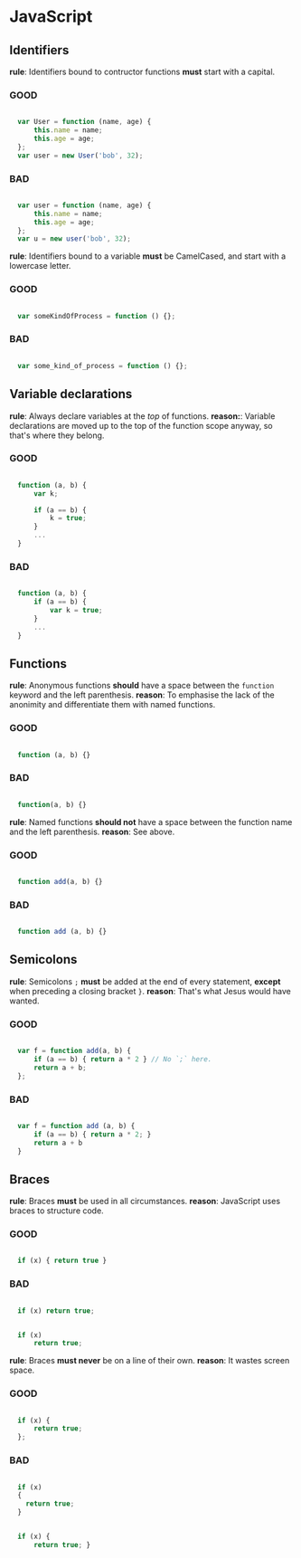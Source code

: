 # JavaScript

## Identifiers

**rule**: Identifiers bound to contructor functions **must** start with a capital.

### GOOD

```javascript

  var User = function (name, age) {
      this.name = name;
      this.age = age;
  };
  var user = new User('bob', 32);

```

### BAD

```javascript

  var user = function (name, age) {
      this.name = name;
      this.age = age;
  };
  var u = new user('bob', 32);

```

**rule**: Identifiers bound to a variable **must** be CamelCased, and start with a lowercase letter.

### GOOD

```javascript

  var someKindOfProcess = function () {};

```

### BAD

```javascript

  var some_kind_of_process = function () {};

```

## Variable declarations

**rule**: Always declare variables at the *top* of functions.
**reason:**: Variable declarations are moved up to the top of the function scope anyway,
so that's where they belong.

### GOOD

```javascript

  function (a, b) {
      var k;  

      if (a == b) {
          k = true;  
      }
      ...
  }

```

### BAD

```javascript

  function (a, b) {
      if (a == b) {
          var k = true;  
      }
      ...
  }

```

## Functions

**rule**: Anonymous functions **should** have a space between the `function` keyword and the left parenthesis.
**reason**: To emphasise the lack of the anonimity and differentiate them with named functions.

### GOOD

```javascript

  function (a, b) {}

```

### BAD

```javascript

  function(a, b) {}

```

**rule**: Named functions **should not** have a space between the function name and the left parenthesis.
**reason**: See above.

### GOOD

```javascript

  function add(a, b) {}

```

### BAD

```javascript

  function add (a, b) {}

```

## Semicolons

**rule**: Semicolons `;` **must** be added at the end of every statement, **except** when preceding a closing bracket `}`. 
**reason**: That's what Jesus would have wanted.

### GOOD

```javascript

  var f = function add(a, b) {
      if (a == b) { return a * 2 } // No `;` here.
      return a + b; 
  };

```

### BAD

```javascript

  var f = function add (a, b) {
      if (a == b) { return a * 2; }
      return a + b
  }

```

## Braces

**rule**: Braces **must** be used in all circumstances. 
**reason**: JavaScript uses braces to structure code.

### GOOD

```javascript

  if (x) { return true }

```

### BAD

```javascript

  if (x) return true;

```
```javascript

  if (x)
      return true;

```
**rule**: Braces **must never** be on a line of their own.
**reason**: It wastes screen space.

### GOOD

```javascript

  if (x) {
      return true;
  };

```

### BAD

```javascript

  if (x)
  {
    return true;
  }

```
```javascript

  if (x) {
      return true; }

```


